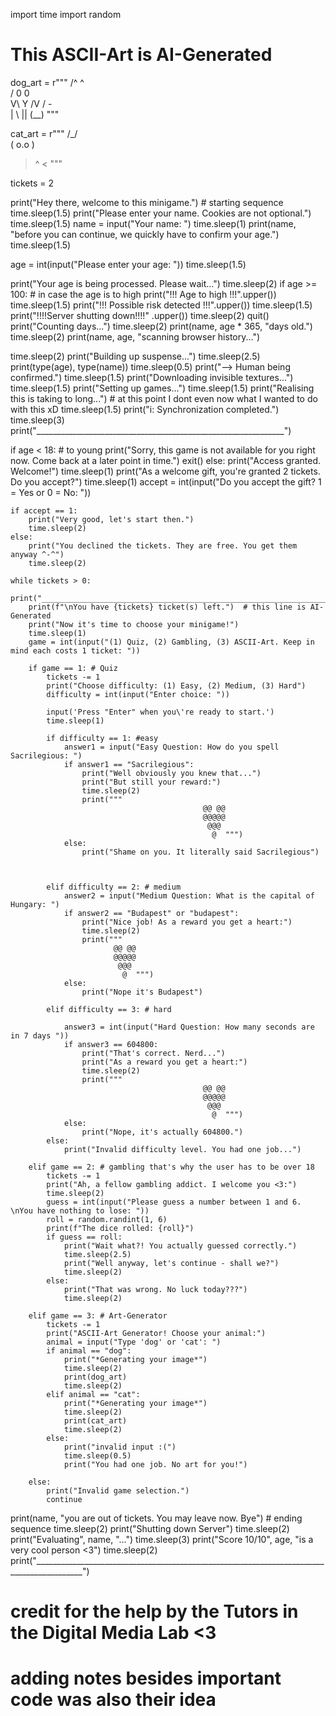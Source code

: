 import time
import random

# This ASCII-Art is AI-Generated
dog_art = r"""
 /^ ^\
/ 0 0 \
V\ Y /V
 / - \
 |    \\
 || (__)
"""

cat_art = r"""
 /\_/\
( o.o )
 > ^ <
"""

tickets = 2

print("Hey there, welcome to this minigame.") # starting sequence
time.sleep(1.5)
print("Please enter your name. Cookies are not optional.")
time.sleep(1.5)
name = input("Your name: ")
time.sleep(1)
print(name, "before you can continue, we quickly have to confirm your age.")
time.sleep(1.5)

age = int(input("Please enter your age: "))
time.sleep(1.5)

print("Your age is being processed. Please wait...")
time.sleep(2)
if age >= 100: # in case the age is to high
    print("!!! Age to high !!!".upper())
    time.sleep(1.5)
    print("!!! Possible risk detected !!!".upper())
    time.sleep(1.5)
    print("!!!!Server shutting down!!!!" .upper())
    time.sleep(2)
    quit()
print("Counting days...")
time.sleep(2)
print(name, age * 365, "days old.")
time.sleep(2)
print(name, age, "scanning browser history...")

time.sleep(2)
print("Building up suspense...")
time.sleep(2.5)
print(type(age), type(name))
time.sleep(0.5)
print("--> Human being confirmed.")
time.sleep(1.5)
print("Downloading invisible textures...")
time.sleep(1.5)
print("Setting up games...")
time.sleep(1.5)
print("Realising this is taking to long...") # at this point I dont even now what I wanted to do with this xD
time.sleep(1.5)
print("i: Synchronization completed.")
time.sleep(3)
print("______________________________________________________________")

if age < 18: # to young
    print("Sorry, this game is not available for you right now. Come back at a later point in time.")
    exit()
else:
    print("Access granted. Welcome!")
    time.sleep(1)
    print("As a welcome gift, you're granted 2 tickets. Do you accept?")
    time.sleep(1)
    accept = int(input("Do you accept the gift? 1 = Yes or 0 = No: "))

    if accept == 1:
        print("Very good, let's start then.")
        time.sleep(2)
    else:
        print("You declined the tickets. They are free. You get them anyway ^-^")
        time.sleep(2)

    while tickets > 0:
        print("___________________________________________________________________")
        print(f"\nYou have {tickets} ticket(s) left.")  # this line is AI-Generated
        print("Now it's time to choose your minigame!")
        time.sleep(1)
        game = int(input("(1) Quiz, (2) Gambling, (3) ASCII-Art. Keep in mind each costs 1 ticket: "))

        if game == 1: # Quiz
            tickets -= 1
            print("Choose difficulty: (1) Easy, (2) Medium, (3) Hard")
            difficulty = int(input("Enter choice: "))

            input('Press "Enter" when you\'re ready to start.')
            time.sleep(1)

            if difficulty == 1: #easy
                answer1 = input("Easy Question: How do you spell Sacrilegious: ")
                if answer1 == "Sacrilegious":
                    print("Well obviously you knew that...")
                    print("But still your reward:")
                    time.sleep(2)
                    print("""
                                               @@ @@
                                               @@@@@
                                                @@@ 
                                                 @  """)
                else:
                    print("Shame on you. It literally said Sacrilegious")



            elif difficulty == 2: # medium
                answer2 = input("Medium Question: What is the capital of Hungary: ")
                if answer2 == "Budapest" or "budapest":
                    print("Nice job! As a reward you get a heart:")
                    time.sleep(2)
                    print("""
                           @@ @@
                           @@@@@
                            @@@ 
                             @  """)
                else:
                    print("Nope it's Budapest")

            elif difficulty == 3: # hard

                answer3 = int(input("Hard Question: How many seconds are in 7 days "))
                if answer3 == 604800:
                    print("That's correct. Nerd...")
                    print("As a reward you get a heart:")
                    time.sleep(2)
                    print("""
                                               @@ @@
                                               @@@@@
                                                @@@ 
                                                 @  """)
                else:
                    print("Nope, it's actually 604800.")
            else:
                print("Invalid difficulty level. You had one job...")

        elif game == 2: # gambling that's why the user has to be over 18
            tickets -= 1
            print("Ah, a fellow gambling addict. I welcome you <3:")
            time.sleep(2)
            guess = int(input("Please guess a number between 1 and 6. \nYou have nothing to lose: "))
            roll = random.randint(1, 6)
            print(f"The dice rolled: {roll}")
            if guess == roll:
                print("Wait what?! You actually guessed correctly.")
                time.sleep(2.5)
                print("Well anyway, let's continue - shall we?")
                time.sleep(2)
            else:
                print("That was wrong. No luck today???")
                time.sleep(2)

        elif game == 3: # Art-Generator
            tickets -= 1
            print("ASCII-Art Generator! Choose your animal:")
            animal = input("Type 'dog' or 'cat': ")
            if animal == "dog":
                print("*Generating your image*")
                time.sleep(2)
                print(dog_art)
                time.sleep(2)
            elif animal == "cat":
                print("*Generating your image*")
                time.sleep(2)
                print(cat_art)
                time.sleep(2)
            else:
                print("invalid input :(")
                time.sleep(0.5)
                print("You had one job. No art for you!")

        else:
            print("Invalid game selection.")
            continue

print(name, "you are out of tickets. You may leave now. Bye") # ending sequence
time.sleep(2)
print("Shutting down Server")
time.sleep(2)
print("Evaluating", name, "...")
time.sleep(3)
print("Score 10/10", age, "is a very cool person <3")
time.sleep(2)
print("__________________________________________________________________________________________")

# credit for the help by the Tutors in the Digital Media Lab <3
# adding notes besides important code was also their idea
